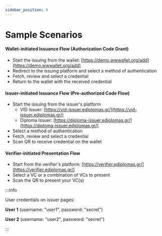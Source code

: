 ```yaml
---
sidebar_position: 9
---
```


# Sample Scenarios



#### Wallet-initiated Issuance Flow (Authorization Code Grant)
- Start the issuing from the wallet: [https://demo.wwwallet.org/add](https://demo.wwwallet.org/add)
- Redirect to the issuing platform and select a method of authentication
- Fetch, review and select a credential
- Return to the wallet with the received credential

#### Issuer-initiated Issuance Flow (Pre-authorized Code Flow)
- Start the issuing from the issuer's platform
  - VID Issuer: [https://vid-issuer.ediplomas.gr/](https://vid-issuer.ediplomas.gr/)
  - Diploma Issuer: [https://diploma-issuer.ediplomas.gr/](https://diploma-issuer.ediplomas.gr/)
- Select a method of authentication
- Fetch, review and select a credential
- Scan QR to receive credential on the wallet

#### Verifier-initiated Presentation Flow
- Start from the verifier's platform: [https://verifier.ediplomas.gr/](https://verifier.ediplomas.gr/)
- Select a VC or a combination of VCs to present
- Scan the QR to present your VC(s)


:::info

User credentials on issuer pages:

**User 1** (username: "user1", password: "secret")


**User 2** (username: "user2", password: "secret")


:::